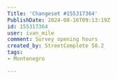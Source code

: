 ```yaml
---
Title: 'Changeset #155317364'
PublishDate: 2024-08-16T09:13:19Z
id: 155317364
user: ivan_mile
comment: Survey opening hours
created_by: StreetComplete 58.2
tags:
- Montenegro

---
```

